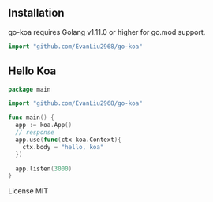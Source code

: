 ## Installation
go-koa requires Golang v1.11.0 or higher for go.mod support.

```go
import "github.com/EvanLiu2968/go-koa"
```
## Hello Koa
```go
package main

import "github.com/EvanLiu2968/go-koa"

func main() {
  app := koa.App()
  // response
  app.use(func(ctx koa.Context){
    ctx.body = "hello, koa"
  })

  app.listen(3000)
}
```

License
MIT